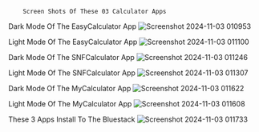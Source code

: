         Screen Shots Of These 03 Calculator Apps

Dark Mode Of The EasyCalculator App
![Screenshot 2024-11-03 010953](https://github.com/user-attachments/assets/7a673594-d9dc-4680-877c-a8b3eca9046f)

Light Mode Of The EasyCalculator App
![Screenshot 2024-11-03 011100](https://github.com/user-attachments/assets/68665b3a-389c-4278-bd55-9adcb27ee141)

Dark Mode Of The SNFCalculator App
![Screenshot 2024-11-03 011246](https://github.com/user-attachments/assets/ba4dab8f-f909-4850-80b0-656bbbd7fecd)

Light Mode Of The SNFCalculator App
![Screenshot 2024-11-03 011307](https://github.com/user-attachments/assets/b06708bc-b0b9-40fa-a686-c7f1ebaa7367)

Dark Mode Of The MyCalculator App
![Screenshot 2024-11-03 011622](https://github.com/user-attachments/assets/4db36048-4930-4e6b-a462-7e35bfc92dc2)

Light Mode Of The MyCalculator App
![Screenshot 2024-11-03 011608](https://github.com/user-attachments/assets/97a82dee-aaa5-4ba9-8bf3-da3d1ce36cbc)

These 3 Apps Install To The Bluestack
![Screenshot 2024-11-03 011733](https://github.com/user-attachments/assets/e92b166a-7c16-4d96-8ea2-e9b683079452)
